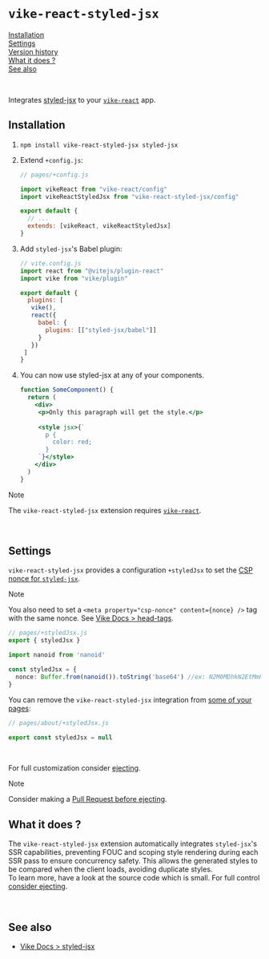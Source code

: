 # `vike-react-styled-jsx`

[Installation](#installation)  
[Settings](#settings)  
[Version history](https://github.com/vikejs/vike-react/blob/main/packages/vike-react-styled-jsx/CHANGELOG.md)  
[What it does ?](#what-it-does)  
[See also](#see-also)  

<br/>

Integrates [styled-jsx](https://github.com/vercel/styled-jsx) to your [`vike-react`](https://vike.dev/vike-react) app.

## Installation

1. `npm install vike-react-styled-jsx styled-jsx`
2. Extend `+config.js`:
   ```js
   // pages/+config.js

   import vikeReact from "vike-react/config"
   import vikeReactStyledJsx from "vike-react-styled-jsx/config"

   export default {
     // ...
     extends: [vikeReact, vikeReactStyledJsx]
   }
   ```

3. Add `styled-jsx`'s Babel plugin:
   ```js
   // vite.config.js
   import react from "@vitejs/plugin-react"
   import vike from "vike/plugin"
   
   export default {
     plugins: [
      vike(),
      react({
        babel: {
          plugins: [["styled-jsx/babel"]]
        }
      })
    ]
   }
   ```

4. You can now use styled-jsx at any of your components.
   ```jsx
   function SomeComponent() {
     return (
       <div>
        <p>Only this paragraph will get the style.</p>
        
        <style jsx>{`
          p {
            color: red;
          }
        `}</style>
       </div>
     )
   }
   ```

> [!NOTE]
> The `vike-react-styled-jsx` extension requires [`vike-react`](https://vike.dev/vike-react).

<br/>

## Settings

`vike-react-styled-jsx` provides a configuration `+styledJsx` to set the [CSP nonce for `styled-jsx`](https://github.com/vercel/styled-jsx#content-security-policy).

> [!NOTE]
> You also need to set a `<meta property="csp-nonce" content={nonce} />` tag with the same nonce.
> See [Vike Docs > head-tags](https://vike.dev/head-tags).

```ts
// pages/+styledJsx.js
export { styledJsx }

import nanoid from 'nanoid'

const styledJsx = {
  nonce: Buffer.from(nanoid()).toString('base64') //ex: N2M0MDhkN2EtMmRkYi00MTExLWFhM2YtNDhkNTc4NGJhMjA3
}
```

You can remove the `vike-react-styled-jsx` integration from [some of your pages](https://vike.dev/config#inheritance):

```js
// pages/about/+styledJsx.js

export const styledJsx = null
```

<br/>

For full customization consider [ejecting](https://vike.dev/eject).

> [!NOTE]
> Consider making a [Pull Request before ejecting](https://vike.dev/eject#when-to-eject).

## What it does ?

The `vike-react-styled-jsx` extension automatically integrates `styled-jsx`'s SSR capabilities, preventing FOUC and scoping style rendering during each SSR pass to ensure concurrency safety. This allows the generated styles to be compared when the client loads, avoiding duplicate styles.  
To learn more, have a look at the source code which is small. For full control [consider ejecting](https://github.com/vikejs/vike-react/pull/158#ejecting).

<br/>

## See also

- [Vike Docs > styled-jsx](https://vike.dev/styled-jsx)
